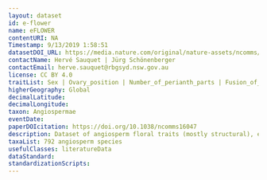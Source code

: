 ```yaml
---
layout: dataset
id: e-flower
name: eFLOWER
contentURI: NA
Timestamp: 9/13/2019 1:58:51
datasetDOI_URL: https://media.nature.com/original/nature-assets/ncomms/2017/170801/ncomms16047/extref/ncomms16047-s14.xlsx
contactName: Hervé Sauquet | Jürg Schönenberger
contactEmail: herve.sauquet@rbgsyd.nsw.gov.au
license: CC BY 4.0
traitList: Sex | Ovary_position | Number_of_perianth_parts | Fusion_of_perianth | Symmetry_of_perianth | Perianth_phyllotaxy | Number_of_perianth_whorls | Perianth_merism | Perianth_differentiation | Number_of_fertile_stamens | Filament | Anther_orientation | Anther_attachment | Anther_dehiscence | Androecium_structural_phyllotaxy | Number_of_androecium_structural_whorls | Androecium_structural_merism | Gynoecium_phyllotaxy | Number_of_structural_carpels | Fusion_of_ovaries | Number_of_ovules_per_functional_carpel
higherGeography: Global
decimalLatitude: 
decimalLongitude: 
taxon: Angiospermae
eventDate: 
paperDOIcitation: https://doi.org/10.1038/ncomms16047
description: Dataset of angiosperm floral traits (mostly structural), extracted from the PROTEUS database and built for the eFLOWER project; for more information on PROTEUS and eFLOWER, see www.eflower.org
taxaList: 792 angiosperm species
usefulClasses: literatureData
dataStandard: 
standardizationScripts: 
---
```


